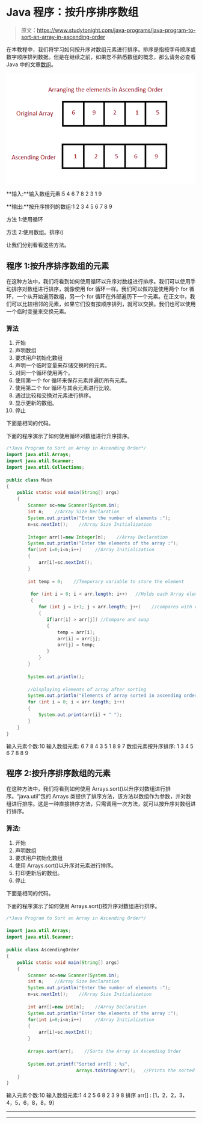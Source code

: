 # Java 程序：按升序排序数组

> 原文：<https://www.studytonight.com/java-programs/java-program-to-sort-an-array-in-ascending-order>

在本教程中，我们将学习如何按升序对数组元素进行排序。排序是指按字母顺序或数字顺序排列数据。但是在继续之前，如果您不熟悉数组的概念，那么请务必查看 Java 中的文章[数组](https://www.studytonight.com/java/array.php)。

![](img/d382ed9e6f6b40e17abe3370df5e4245.png)

**输入:**输入数组元素:5 4 6 7 8 2 3 1 9

**输出:**按升序排列的数组:1 2 3 4 5 6 7 8 9

方法 1:使用循环

方法 2:使用数组。排序()

让我们分别看看这些方法。

## 程序 1:按升序排序数组的元素

在这种方法中，我们将看到如何使用循环以升序对数组进行排序。我们可以使用手动排序对数组进行排序，就像使用 for 循环一样。我们可以做的是使用两个 for 循环，一个从开始遍历数组，另一个 for 循环在外部遍历下一个元素。在正文中，我们可以比较相邻的元素，如果它们没有按顺序排列，就可以交换。我们也可以使用一个临时变量来交换元素。

### 算法

1.  开始
2.  声明数组
3.  要求用户初始化数组
4.  声明一个临时变量来存储交换时的元素。
5.  对同一个循环使用两个。
6.  使用第一个 for 循环来保存元素并遍历所有元素。
7.  使用第二个 for 循环与其余元素进行比较。
8.  通过比较和交换对元素进行排序。
9.  显示更新的数组。
10.  停止

下面是相同的代码。

下面的程序演示了如何使用循环对数组进行升序排序。

```java
/*Java Program to Sort an Array in Ascending Order*/
import java.util.Arrays;
import java.util.Scanner;
import java.util.Collections;

public class Main
{
    public static void main(String[] args)
    {
        Scanner sc=new Scanner(System.in);
        int n;    //Array Size Declaration
        System.out.println("Enter the number of elements :");
        n=sc.nextInt();    //Array Size Initialization

        Integer arr[]=new Integer[n];    //Array Declaration
        System.out.println("Enter the elements of the array :");
        for(int i=0;i<n;i++)     //Array Initialization
        {
            arr[i]=sc.nextInt();
        }

        int temp = 0;    //Temporary variable to store the element

         for (int i = 0; i < arr.length; i++)   //Holds each Array element
         {     
            for (int j = i+1; j < arr.length; j++)    //compares with remaining Array elements
            {     
               if(arr[i] > arr[j]) //Compare and swap
               {    
                   temp = arr[i];    
                   arr[i] = arr[j];    
                   arr[j] = temp;    
               }     
            }     
        }    

        System.out.println();    

        //Displaying elements of array after sorting    
        System.out.println("Elements of array sorted in ascending order: ");    
        for (int i = 0; i < arr.length; i++) 
        {     
            System.out.print(arr[i] + " ");    
        }    
    }
} 
```

输入元素个数:10
输入数组元素:
6 7 8 4 3 5 1 8 9 7
数组元素按升序排序:
1 3 4 5 6 7 8 8 9

## 程序 2:按升序排序数组的元素

在这种方法中，我们将看到如何使用 Arrays.sort()以升序对数组进行排序。“java.util”包的 Arrays 类提供了排序方法，该方法以数组作为参数，并对数组进行排序。这是一种直接排序方法，只需调用一次方法，就可以按升序对数组进行排序。

### 算法:

1.  开始
2.  声明数组
3.  要求用户初始化数组
4.  使用 Arrays.sort()以升序对元素进行排序。
5.  打印更新后的数组。
6.  停止

下面是相同的代码。

下面的程序演示了如何使用 Arrays.sort()按升序对数组进行排序。

```java
/*Java Program to Sort an Array in Ascending Order*/

import java.util.Arrays;
import java.util.Scanner;

public class AscendingOrder
{
    public static void main(String[] args)
    {
        Scanner sc=new Scanner(System.in);
        int n;    //Array Size Declaration
        System.out.println("Enter the number of elements :");
        n=sc.nextInt();    //Array Size Initialization

        int arr[]=new int[n];    //Array Declaration
        System.out.println("Enter the elements of the array :");
        for(int i=0;i<n;i++)     //Array Initialization
        {
            arr[i]=sc.nextInt();
        }

        Arrays.sort(arr);    //Sorts the Array in Ascending Order

        System.out.printf("Sorted arr[] : %s",
                          Arrays.toString(arr));   //Prints the sorted Array
    }
} 
```

输入元素个数:10
输入数组元素:1 4 2 5 6 8 2 3 9 8
排序 arr[] : [1，2，2，3，4，5，6，8，8，9]

* * *

* * *